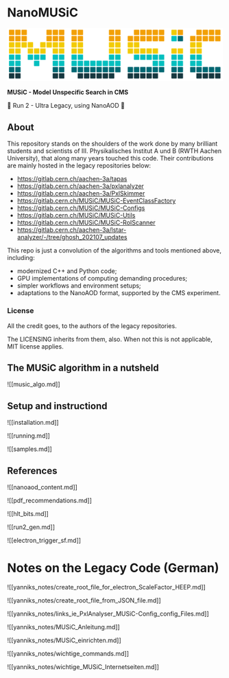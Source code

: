 # NanoMUSiC 

![music](https://raw.githubusercontent.com/CMSMUSiC/NanoMUSiC/main/docs/images/music_t.svg)   


**MUSiC - Model Unspecific Search in CMS**

📶 Run 2 - Ultra Legacy, using NanoAOD 📶

## About 

This repository stands on the shoulders of the work done by many brilliant students and scientists of III. Physikalisches Institut A und B (RWTH Aachen University), that along many years touched this code. Their contributions are mainly hosted in the legacy repositories below:

- https://gitlab.cern.ch/aachen-3a/tapas
- https://gitlab.cern.ch/aachen-3a/pxlanalyzer
- https://gitlab.cern.ch/aachen-3a/PxlSkimmer
- https://gitlab.cern.ch/MUSiC/MUSiC-EventClassFactory
- https://gitlab.cern.ch/MUSiC/MUSiC-Configs
- https://gitlab.cern.ch/MUSiC/MUSiC-Utils
- https://gitlab.cern.ch/MUSiC/MUSiC-RoIScanner
- https://gitlab.cern.ch/aachen-3a/lstar-analyzer/-/tree/ghosh_202107_updates

This repo is just a convolution of the algorithms and tools mentioned above, including:
- modernized C++ and Python code;
- GPU implementations of computing demanding procedures;
- simpler workflows and environment setups;
- adaptations to the NanoAOD format, supported by the CMS experiment.

### License

All the credit goes, to the authors of the legacy repositories.

The LICENSING inherits from them, also. When not this is not applicable, MIT license applies.


## The MUSiC algorithm in a nutsheld
![[music_algo.md]]

## Setup and instructiond
![[installation.md]]

![[running.md]]

![[samples.md]]

## References

![[nanoaod_content.md]]

![[pdf_recommendations.md]]

![[hlt_bits.md]]

![[run2_gen.md]]

![[electron_trigger_sf.md]]

# Notes on the Legacy Code (German)

![[yanniks_notes/create_root_file_for_electron_ScaleFactor_HEEP.md]]

![[yanniks_notes/create_root_file_from_JSON_file.md]]

![[yanniks_notes/links_ie_PxlAnalyser_MUSiC-Config_config_Files.md]]

![[yanniks_notes/MUSiC_Anleitung.md]]

![[yanniks_notes/MUSiC_einrichten.md]]

![[yanniks_notes/wichtige_commands.md]]

![[yanniks_notes/wichtige_MUSiC_Internetseiten.md]]
